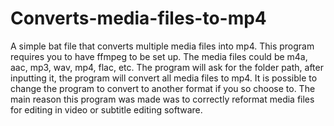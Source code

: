 # Converts-media-files-to-mp4
A simple bat file that converts multiple media files into mp4. This program requires you to have ffmpeg to be set up. The media files could be m4a, aac, mp3, wav, mp4, flac, etc. The program will ask for the folder path, after inputting it, the program will convert all media files to mp4. It is possible to change the program to convert to another format if you so choose to. The main reason this program was made was to correctly reformat media files for editing in video or subtitle editing software.
